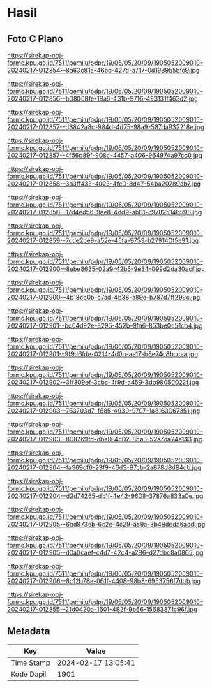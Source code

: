 # Hasil

## Foto C Plano

https://sirekap-obj-formc.kpu.go.id/7511/pemilu/pdpr/19/05/05/20/09/1905052009010-20240217-012854--8a63c815-46bc-427d-a717-0d1939555fc9.jpg

https://sirekap-obj-formc.kpu.go.id/7511/pemilu/pdpr/19/05/05/20/09/1905052009010-20240217-012856--b08008fe-19a6-431b-9716-493131f463d2.jpg

https://sirekap-obj-formc.kpu.go.id/7511/pemilu/pdpr/19/05/05/20/09/1905052009010-20240217-012857--d3842a8c-984d-4d75-98a9-587da932218e.jpg

https://sirekap-obj-formc.kpu.go.id/7511/pemilu/pdpr/19/05/05/20/09/1905052009010-20240217-012857--4f56d89f-908c-4457-a406-964974a97cc0.jpg

https://sirekap-obj-formc.kpu.go.id/7511/pemilu/pdpr/19/05/05/20/09/1905052009010-20240217-012858--3a3ff433-4023-4fe0-8d47-54ba20789db7.jpg

https://sirekap-obj-formc.kpu.go.id/7511/pemilu/pdpr/19/05/05/20/09/1905052009010-20240217-012858--17d4ed56-9ae8-4dd9-ab81-c97825146598.jpg

https://sirekap-obj-formc.kpu.go.id/7511/pemilu/pdpr/19/05/05/20/09/1905052009010-20240217-012859--7cde2be9-a52e-45fa-9759-b279140f5e91.jpg

https://sirekap-obj-formc.kpu.go.id/7511/pemilu/pdpr/19/05/05/20/09/1905052009010-20240217-012900--8ebe8635-02a9-42b5-9e34-099d2da30acf.jpg

https://sirekap-obj-formc.kpu.go.id/7511/pemilu/pdpr/19/05/05/20/09/1905052009010-20240217-012900--4b18cb0b-c7ad-4b38-a89e-b787d7ff299c.jpg

https://sirekap-obj-formc.kpu.go.id/7511/pemilu/pdpr/19/05/05/20/09/1905052009010-20240217-012901--bc04d92e-8295-452b-9fa6-853be0d51cb4.jpg

https://sirekap-obj-formc.kpu.go.id/7511/pemilu/pdpr/19/05/05/20/09/1905052009010-20240217-012901--9f9d6fde-0214-4d0b-aa17-b6e74c8bccaa.jpg

https://sirekap-obj-formc.kpu.go.id/7511/pemilu/pdpr/19/05/05/20/09/1905052009010-20240217-012902--3ff309ef-3cbc-4f9d-a459-3db98050022f.jpg

https://sirekap-obj-formc.kpu.go.id/7511/pemilu/pdpr/19/05/05/20/09/1905052009010-20240217-012903--753703d7-f685-4930-9797-1a8163067351.jpg

https://sirekap-obj-formc.kpu.go.id/7511/pemilu/pdpr/19/05/05/20/09/1905052009010-20240217-012903--808769fd-dba0-4c02-8ba3-52a7da24a143.jpg

https://sirekap-obj-formc.kpu.go.id/7511/pemilu/pdpr/19/05/05/20/09/1905052009010-20240217-012904--fa969cf6-23f9-46d3-87cb-2a878d8d84cb.jpg

https://sirekap-obj-formc.kpu.go.id/7511/pemilu/pdpr/19/05/05/20/09/1905052009010-20240217-012904--d2d74265-db1f-4e42-9608-37876a833a0e.jpg

https://sirekap-obj-formc.kpu.go.id/7511/pemilu/pdpr/19/05/05/20/09/1905052009010-20240217-012905--6bd873eb-6c2e-4c29-a59a-3b48deda6add.jpg

https://sirekap-obj-formc.kpu.go.id/7511/pemilu/pdpr/19/05/05/20/09/1905052009010-20240217-012905--d0a0caef-c4d7-42c4-a286-d27dbc8a0865.jpg

https://sirekap-obj-formc.kpu.go.id/7511/pemilu/pdpr/19/05/05/20/09/1905052009010-20240217-012906--8c12b78e-061f-4408-98b8-6953756f7dbb.jpg

https://sirekap-obj-formc.kpu.go.id/7511/pemilu/pdpr/19/05/05/20/09/1905052009010-20240217-012855--21d0420a-1601-482f-9b66-15683871c96f.jpg


## Metadata

| Key        | Value               |
| ---------- | ------------------- |
| Time Stamp | 2024-02-17 13:05:41 |
| Kode Dapil | 1901                |



